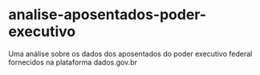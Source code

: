 # analise-aposentados-poder-executivo
Uma análise sobre os dados dos aposentados do poder executivo federal fornecidos na plataforma dados.gov.br
